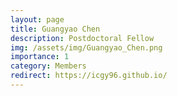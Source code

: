 ```yaml
---
layout: page
title: Guangyao Chen
description: Postdoctoral Fellow
img: /assets/img/Guangyao_Chen.png
importance: 1
category: Members
redirect: https://icgy96.github.io/
---
```


